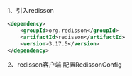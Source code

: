 1、引入redisson
```xml
<dependency>
    <groupId>org.redisson</groupId>
    <artifactId>redisson</artifactId>
    <version>3.17.5</version>
</dependency>
```
2、redisson客户端 配置RedissonConfig


